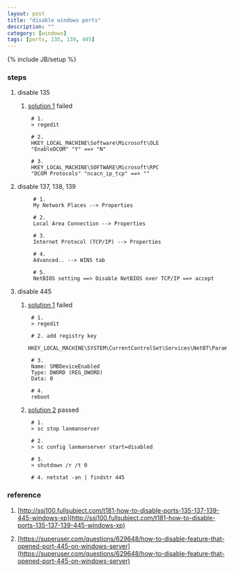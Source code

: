 ```yaml
---
layout: post
title: "disable windows ports"
description: ""
category: [windows]
tags: [ports, 135, 139, 445]
---
```

{% include JB/setup %}


### steps

1. disable 135

	1. [solution 1](http://ssj100.fullsubject.com/t181-how-to-disable-ports-135-137-139-445-windows-xp) failed

			# 1.
			> regedit

			# 2.
			HKEY_LOCAL_MACHINE\Software\Microsoft\OLE
			"EnableDCOM" "Y" ==> "N"

			# 3.
			HKEY_LOCAL_MACHINE\SOFTWARE\Microsoft\RPC
			"DCOM Protocols" "ncacn_ip_tcp" ==> ""

1. disable 137, 138, 139

			# 1.
			My Network Places --> Properties

			# 2.
			Local Area Connection --> Properties

			# 3.
			Internet Protocol (TCP/IP) --> Properties

			# 4.
			Advanced.. --> WINS tab

			# 5.
			NetBIOS setting ==> Disable NetBIOS over TCP/IP ==> accept

1. disable 445

	1. [solution 1](http://ssj100.fullsubject.com/t181-how-to-disable-ports-135-137-139-445-windows-xp) failed

			# 1.
			> regedit

			# 2. add registry key
			HKEY_LOCAL_MACHINE\SYSTEM\CurrentControlSet\Services\NetBT\Parameters

			# 3.
			Name: SMBDeviceEnabled
			Type: DWORD (REG_DWORD)
			Data: 0

			# 4.
			reboot

	1. [solution 2](https://superuser.com/questions/629648/how-to-disable-feature-that-opened-port-445-on-windows-server) passed

			# 1.
			> sc stop lanmanserver

			# 2.
			> sc config lanmanserver start=disabled

			# 3.
			> shutdown /r /t 0

			# 4. netstat -an | findstr 445

### reference

1. [http://ssj100.fullsubject.com/t181-how-to-disable-ports-135-137-139-445-windows-xp](http://ssj100.fullsubject.com/t181-how-to-disable-ports-135-137-139-445-windows-xp)

1. [https://superuser.com/questions/629648/how-to-disable-feature-that-opened-port-445-on-windows-server](https://superuser.com/questions/629648/how-to-disable-feature-that-opened-port-445-on-windows-server)
